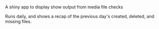 A shiny app to display show output from media file checks

Runs daily, and shows a recap of the previous day's created, deleted, and missing files.
